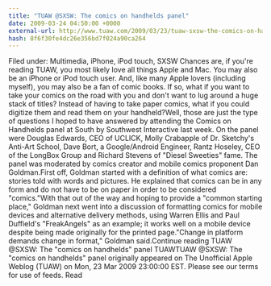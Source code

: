 ```yaml
---
title: "TUAW @SXSW: The comics on handhelds panel"
date: 2009-03-24 04:50:00 +0000
external-url: http://www.tuaw.com/2009/03/23/tuaw-sxsw-the-comics-on-handhelds-panel/
hash: 8f6f30fe4dc26e356bd7f024a90ca264
---
```


Filed under: Multimedia, iPhone, iPod touch, SXSW
Chances are, if you're reading TUAW, you most likely love all things Apple and Mac. You may also be an iPhone or iPod touch user. And, like many Apple lovers (including myself), you may also be a fan of comic books. If so, what if you want to take your comics on the road with you and don't want to lug around a huge stack of titles? Instead of having to take paper comics, what if you could digitize them and read them on your handheld?Well, those are just the type of questions I hoped to have answered by attending the Comics on Handhelds panel at South by Southwest Interactive last week. On the panel were Douglas Edwards, CEO of UCLICK, Molly Crabapple of Dr. Sketchy's Anti-Art School, Dave Bort, a Google/Android Engineer, Rantz Hoseley, CEO of the LongBox Group and Richard Stevens of "Diesel Sweeties" fame. The panel was moderated by comics creator and mobile comics proponent Dan Goldman.First off, Goldman started with a definition of what comics are: stories told with words and pictures. He explained that comics can be in any form and do not have to be on paper in order to be considered "comics."With that out of the way and hoping to provide a "common starting place," Goldman next went into a discussion of formatting comics for mobile devices and alternative delivery methods, using Warren Ellis and Paul Duffield's "FreakAngels" as an example; it works well on a mobile device despite being made originally for the printed page."Change in platform demands change in format," Goldman said.Continue reading TUAW @SXSW: The "comics on handhelds" panel
TUAWTUAW @SXSW: The "comics on handhelds" panel originally appeared on The Unofficial Apple Weblog (TUAW) on Mon, 23 Mar 2009 23:00:00 EST.  Please see our terms for use of feeds.
Read

